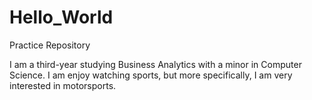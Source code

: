 # Hello_World
Practice Repository

I am a third-year studying Business Analytics with a minor in Computer Science. I am enjoy watching sports, but more specifically, I am very interested in motorsports.
